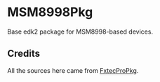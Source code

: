 # MSM8998Pkg
Base edk2 package for MSM8998-based devices.

## Credits 
All the sources here came from [FxtecProPkg](https://github.com/samzanemesis/FxtecProPkg).
